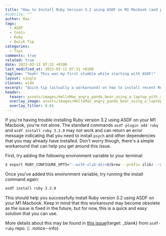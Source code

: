 ```yaml
---
title: "How to Install Ruby Version 3.2 using ASDF on M1 Macbook (and probably on M2, too)"
#subtile: ""
author: Max
tags: 
  - ASDF
  - tools
  - Ruby
  - Quick Tip
categories:
  - Tips
comments: true
related: true
date: 2023-03-11 07:31 +0100
last_modified_at: 2023-03-11 07:31 +0100
tagline: "Yeah! This was my first stumble while starting with ASDF!"
layout: single
classes: wide
excerpt: "Quick tip (actually a workaround) on how to install recent Ruby version using ASDF"
header:
  teaser: assets/images/HelloMax_angry_panda_bear_using_a_laptop_with_and_error_message_22cffd33-c049-4144-919f-c9fc89d4368c.png
  overlay_image: assets/images/HelloMax_angry_panda_bear_using_a_laptop_with_and_error_message_22cffd33-c049-4144-919f-c9fc89d4368c.png
  overlay_filter: 0.65
---
```


If you're having trouble installing Ruby version 3.2 using ASDF on your M1 Macbook, you're not alone. The standard commands `asdf plugin add ruby` and `asdf install ruby 3.2.0` may not work and can return an error message indicating that you need to install `psych` and other dependencies that you may already have installed. Don't worry though, there's a simple workaround that can help you get around this issue.

First, try adding the following environment variable to your terminal:

~~~sh
$ export RUBY_CONFIGURE_OPTS="--with-zlib-dir=$(brew --prefix zlib) --with-openssl-dir=$(brew --prefix openssl@3) --with-readline-dir=$(brew --prefix readline) --with-libyaml-dir=$(brew --prefix libyaml)"
~~~

Once you've added this environment variable, try running the install command again:

~~~sh
asdf install ruby 3.2.0
~~~

This should help you successfully install Ruby version 3.2 using ASDF on your M1 Macbook. Keep in mind that this workaround may become obsolete as the issue is fixed in the future, but for now, this is a quick and easy solution that you can use.

More details about this may be found in [this issue](https://github.com/asdf-vm/asdf-ruby/issues/328 ){target: _blank} from `asdf-ruby` repo.
{: .notice--info}
